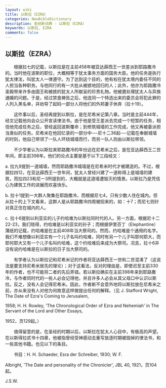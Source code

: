 ```yaml
---
layout: wiki
title: 以斯拉（EZRA）
categories: NewBibleDictionary
description: 圣经新词典 - 以斯拉（EZRA）
keywords: 以斯拉, EZRA
comments: false
---
```


## 以斯拉（EZRA）

　　根据拉七的记载，以斯拉是在主前458年被亚达薛西王一世差派到耶路撒冷的。当时他在波斯的职位，大概相等于犹太事务方面的国务大臣。他的任务是执行犹太律法，叫犹太人一律遵守。为了达到这个目的，他有权在犹太境内委任不同的人担当各种职务。与他同行的有一大批从被掳地回归的人；此外，他亦为耶路撒冷圣殿带来许多由国王和被掳的犹太人所献呈的珍贵礼物。他被邀处理犹太人与异族通婚的问题。于是，经过禁食祷告之后，他连同一个特选出来的委员会将犯此罪的人列入黑名单，并劝导了起码一部分人将他们的外邦妻子休弃（拉十19）。

　　这件事以后，圣经再提到以斯拉，是在尼希米记第八章。当时是主前444年，经文记载他向会众公开宣读律法书。由于他是受王差派去完成一个短暂的任务，相信他完成任务之后，曾经返回波斯覆命；到修筑城墙的工作完成，他又再被委派担当类似的任务。尼希米在他回忆录的一部分中──尼十二36起──记载在奉献城墙的时刻，他自己带领了一队人环绕城墙而行，而另一队人则由以斯拉带领。

　　不少学者认为以斯拉来耶路撒冷的年份远在尼希米之后，是在亚达薛西王二世年间，即主前398年。他们的论点主要是基于以下三段经文：

a. 拉九9提到一道城墙，然而耶路撒冷城墙是在尼希米时代才被建造的。不过，根据拉四12，在亚达薛西王一世年间，犹太人曾经兴建了一道称得上是城墙的建筑，而拉四23和尼一3所提到的，大概就是这道墙遭毁灭的情景。以斯拉乃是凭信心为建筑工作的进展而欢喜快乐。

b. 拉十1提到一大群人聚集在耶路撒冷，而根据尼七4，只有少数人住在城内。但从拉十的上下文看来，这群人是从耶路撒冷四周被招来的，如：十7；而尼七则针对真正住在城内的人。

c. 拉十6提到以利亚实的儿子约哈难为以斯拉同时代的人。另一方面，根据尼十二22-23，我们晓得，约哈难是以利亚实的孙子；而根据伊里芬丁（Elephantine）蒲纸的记载，约哈难是在主前408年当大祭司的。然而，约哈难是个通用的名字。我们不难想像以利亚实有一个儿子名叫约哈难，同时有另一个儿子叫耶何耶大，而耶何耶大又有一个儿子名叫约哈难，这个约哈难后来成为大祭司。况且，拉十6并没有说约哈难是在以斯拉的日子当大祭司的。

　　有学者认为以斯拉记和尼希米记的作者将亚达薛西王一世和二世混淆了（这说法是要支持尼希米居先的理论）；对于这看法，反对的理由是，即使迟至主前330年的作者，也不可能将二者的先后弄错。若以斯拉确实在主前398年来到耶路撒冷，与作者同时代的一些人必会记得他，并且许多人必会从其父母口中认识以斯拉。反之，没有人会记得尼希米。因此，作者断不会意外地将以斯拉放在尼希米之前，亦从来没有人对他为何故意这样做提出任何的解释。（见 J. Stafford Wright, The Date of Ezra's Coming to Jerusalem,

1958; H. H. Rowley, 'The Chronological Order of Ezra and Nehemiah' in The Servant of the Lord and Other Essays,

1952，页129起。）

　　值得留意的是，在圣经的时期以后，以斯拉在犹太人心目中，有极高的声望。在以斯得拉贰书十四章，他被指曾经受神感动去重写放逐时期被毁掉的律法书，和一些其他书籍。也见以下的条目。

　　书目：H. H. Schaeder, Esra der Schreiber, 1930; W. F.

Albright, 'The Date and personality of the Chronicler', JBL 40, 1921，页104起。

J.S.W.








